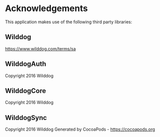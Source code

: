 # Acknowledgements
This application makes use of the following third party libraries:

## Wilddog

https://www.wilddog.com/terms/sa

## WilddogAuth

Copyright 2016 Wilddog

## WilddogCore

Copyright 2016 Wilddog

## WilddogSync

Copyright 2016 Wilddog
Generated by CocoaPods - https://cocoapods.org
